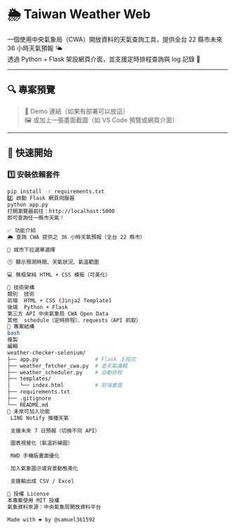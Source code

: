 # 🌦️ Taiwan Weather Web

一個使用中央氣象局（CWA）開放資料的天氣查詢工具，提供全台 22 縣市未來 36 小時天氣預報 🌤️  
透過 Python + Flask 架設網頁介面，並支援定時排程查詢與 log 記錄 📄

---

## 🔍 專案預覽

> 🔗 Demo 連結（如果有部署可以放這）  
> 🖼️ 或加上一張畫面截圖（如 VS Code 預覽或網頁介面）

---

## 🚀 快速開始

### 1️⃣ 安裝依賴套件

```bash
pip install -r requirements.txt
2️⃣ 啟動 Flask 網頁伺服器
python app.py
打開瀏覽器前往：http://localhost:5000
即可查詢任一縣市天氣！

✅ 功能介紹
🌦️ 查詢 CWA 提供之 36 小時天氣預報（全台 22 縣市）

🔽 城市下拉選單選擇

🕒 顯示預測時間、天氣狀況、氣溫範圍

💻 無框架純 HTML + CSS 模板（可美化）

🔧 技術架構
類別	技術
前端	HTML + CSS (Jinja2 Template)
後端	Python + Flask
第三方 API	中央氣象局 CWA Open Data
其他	schedule（定時排程）、requests（API 抓取）
📂 專案結構
bash
複製
編輯
weather-checker-selenium/
├── app.py                  # Flask 主程式
├── weather_fetcher_cwa.py  # 查天氣邏輯
├── weather_scheduler.py    # 自動排程
├── templates/
│   └── index.html          # 前端畫面
├── requirements.txt
├── .gitignore
└── README.md
📌 未來可加入功能
 LINE Notify 推播天氣

 支援未來 7 日預報（切換不同 API）

 圖表視覺化（氣溫折線圖）

 RWD 手機版畫面優化

 加入氣象圖示或背景動態美化

 支援輸出成 CSV / Excel

🪪 授權 License
本專案使用 MIT 授權
氣象資料來源：中央氣象局開放資料平台

Made with ❤️ by @samuel361592